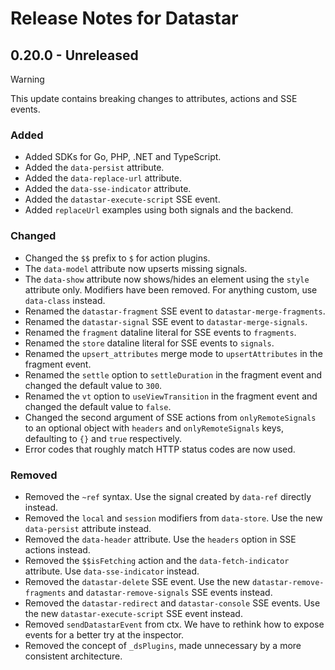 # Release Notes for Datastar

## 0.20.0 - Unreleased

> [!WARNING]
> This update contains breaking changes to attributes, actions and SSE events.

### Added

- Added SDKs for Go, PHP, .NET  and TypeScript.
- Added the `data-persist` attribute.
- Added the `data-replace-url` attribute.
- Added the `data-sse-indicator` attribute.
- Added the `datastar-execute-script` SSE event.
- Added `replaceUrl` examples using both signals and the backend.

### Changed

- Changed the `$$` prefix to `$` for action plugins.
- The `data-model` attribute now upserts missing signals.
- The `data-show` attribute now shows/hides an element using the `style` attribute only. Modifiers have been removed. For anything custom, use `data-class` instead.
- Renamed the `datastar-fragment` SSE event to `datastar-merge-fragments`.
- Renamed the `datastar-signal` SSE event to `datastar-merge-signals`.
- Renamed the `fragment` dataline literal for SSE events to `fragments`.
- Renamed the `store` dataline literal for SSE events to `signals`.
- Renamed the `upsert_attributes` merge mode to `upsertAttributes` in the fragment event.
- Renamed the `settle` option to `settleDuration` in the fragment event and changed the default value to `300`.
- Renamed the `vt` option to `useViewTransition` in the fragment event and changed the default value to `false`.
- Changed the second argument of SSE actions from `onlyRemoteSignals` to an optional object with `headers` and `onlyRemoteSignals` keys, defaulting to `{}` and `true` respectively.
- Error codes that roughly match HTTP status codes are now used.

### Removed

- Removed the `~ref` syntax. Use the signal created by `data-ref` directly instead.
- Removed the `local` and `session` modifiers from `data-store`. Use the new `data-persist` attribute instead.
- Removed the `data-header` attribute.  Use the `headers` option in SSE actions instead.
- Removed the `$$isFetching` action and the `data-fetch-indicator` attribute. Use `data-sse-indicator` instead.
- Removed the `datastar-delete` SSE event. Use the new `datastar-remove-fragments` and `datastar-remove-signals` SSE events instead.
- Removed the `datastar-redirect` and `datastar-console` SSE events. Use the new `datastar-execute-script` SSE event instead.
- Removed `sendDatastarEvent` from ctx.  We have to rethink how to expose events for a better try at the inspector.
- Removed the concept of `_dsPlugins`, made unnecessary by a more consistent architecture.
